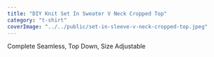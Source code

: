 ```yaml
---
title: "DIY Knit Set In Sweater V Neck Cropped Top"
category: "t-shirt"
coverImage: "../../public/set-in-sleeve-v-neck-cropped-top.jpeg"
---
```

Complete Seamless, Top Down, Size Adjustable